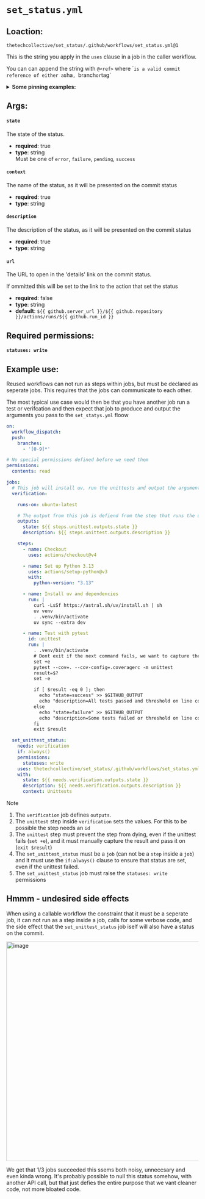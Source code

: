 # `set_status.yml`

## Loaction:
`thetechcollective/set_status/.github/workflows/set_status.yml@1`

This is the string you apply in the `uses` clause in a job in the caller workflow.

You can can append the string with `@<ref>` where ´<ref>` is a valid commit reference of either a `sha`, `branch` or `tag`

<details><summary><b>Some pinning examples:</b></summary>

**Branches**:<br/>
`thetechcollective/set_status/.github/workflows/set_status.yml@main` 
`thetechcollective/set_status/.github/workflows/set_status.yml@dev_set_status`

**tags**<br/>
`thetechcollective/set_status/.github/workflows/set_status.yml@1`
`thetechcollective/set_status/.github/workflows/set_status.yml@1.0.23rc`

**shas**<br/>
`thetechcollective/set_status/.github/workflows/set_status.yml@b63bce3`
`thetechcollective/set_status/.github/workflows/set_status.yml@ef383c3b0f7ea7ccd4699a012cd1b7de371b367f`
</details>

## Args:

#### `state`
The state of the status. 

- **required**: true
- **type**: string<br/>
  Must be one of `error`, `failure`, `pending`, `success`<br/>

#### `context`
The name of the status, as it will be presented on the commit status

- **required**: true
- **type**: string

#### `description`
The description of the status, as it will be presented on the commit status

- **required**: true
- **type**: string

#### `url`
The URL to open in the 'details' link on the commit status.

If ommitted this will be set to the link to the action that set the status
 
- **required**: false
- **type**: string
- **default**: `${{ github.server_url }}/${{ github.repository }}/actions/runs/${{ github.run_id }}`

## Required permissions:

####  `statuses: write`

## Example use:

Reused workflows can not run as steps within jobs, but must be declared as seperate jobs. This requires that the jobs can communicate to each other.

The most typical use case would then be that you have another job run a test or verifcation and then expect that job to produce and output the arguments you pass to the `set_statys.yml` floow

```yml
on:
  workflow_dispatch:
  push:
    branches: 
      - '[0-9]*'

# No special permissions defined before we need them
permissions:
  contents: read

jobs:
  # This job will install uv, run the unittests and output the arguments we need to set the status
  verification:

    runs-on: ubuntu-latest

    # The output from this job is defiend from the step that runs the unittest
    outputs:
      state: ${{ steps.unittest.outputs.state }}
      description: ${{ steps.unittest.outputs.description }}

    steps:
      - name: Checkout
        uses: actions/checkout@v4

      - name: Set up Python 3.13
        uses: actions/setup-python@v3
        with:
          python-version: "3.13"

      - name: Install uv and dependencies
        run: |
          curl -LsSf https://astral.sh/uv/install.sh | sh
          uv venv
          . .venv/bin/activate
          uv sync --extra dev

      - name: Test with pytest
        id: unittest
        run: |
          . .venv/bin/activate 
          # Dont exit if the next command fails, we want to capture the exit code
          set +e
          pytest --cov=. --cov-config=.coveragerc -m unittest
          result=$?
          set -e

          if [ $result -eq 0 ]; then
            echo "state=success" >> $GITHUB_OUTPUT
            echo "description=All tests passed and threshold on line covearage reached" >> $GITHUB_OUTPUT
          else
            echo "state=failure" >> $GITHUB_OUTPUT
            echo "description=Some tests failed or threshold on line covearage not reached" >> $GITHUB_OUTPUT
          fi
          exit $result

  set_unittest_status:
    needs: verification
    if: always()
    permissions:
      statuses: write
    uses: thetechcollective/set_status/.github/workflows/set_status.yml@main
    with:      
      state: ${{ needs.verification.outputs.state }}
      description: ${{ needs.verification.outputs.description }}
      context: Unittests
```

>[!NOTE]
> 1. The `verification` job defines `outputs`.
> 2. The `unittest` step inside `verification` sets the values. For this to be possible the step needs an `id`
> 3. The `unittest` step must prevent the step from dying, even if the unittest fails (`set +e`), and it must manually capture the result and pass it on (`exit $result`)
> 4. The `set_unittest_status` must be a `job` (can not be a `step` inside a `job`) and it must use the `if:always()` clause to ensure that status are set, even if the unittest failed.
> 5. The `set_unittest_status` job must raise the `statuses: write` permissions

## Hmmm - undesired side effects
When using a callable workflow the constraint that it must be a seperate job, it can not run as a step inside a job, calls for some verbose code, and the side effect that the `set_unittest_status` job iself will also have a status on the commit.

<img width="576" alt="image" src="https://github.com/user-attachments/assets/289bd5be-935b-429a-9a8f-21109d9d8f4d" />

We get that 1/3 jobs succeeded this ssems both noisy, unneccsary and even kinda wrong. It's probably possible to null this status somehow, with another API call, but that just defies the entire purpose that we vant cleaner code, not more bloated code.
